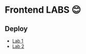 # Frontend LABS :blush:

## Deploy

- [Lab 1](https://ivangodpro24.github.io/frontend-labs/lab1/)
- [Lab 2](https://ivangodpro24.github.io/frontend-labs/lab2/)
